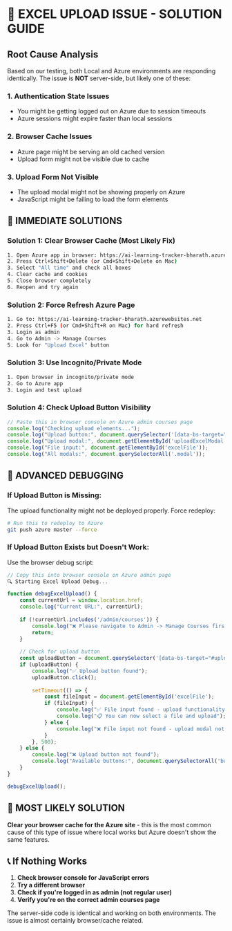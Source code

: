 # 🎯 EXCEL UPLOAD ISSUE - SOLUTION GUIDE

## Root Cause Analysis

Based on our testing, both Local and Azure environments are responding identically. The issue is **NOT** server-side, but likely one of these:

### 1. **Authentication State Issues**
- You might be getting logged out on Azure due to session timeouts
- Azure sessions might expire faster than local sessions

### 2. **Browser Cache Issues**  
- Azure page might be serving an old cached version
- Upload form might not be visible due to cache

### 3. **Upload Form Not Visible**
- The upload modal might not be showing properly on Azure
- JavaScript might be failing to load the form elements

## 🚀 IMMEDIATE SOLUTIONS

### Solution 1: Clear Browser Cache (Most Likely Fix)
```bash
1. Open Azure app in browser: https://ai-learning-tracker-bharath.azurewebsites.net
2. Press Ctrl+Shift+Delete (or Cmd+Shift+Delete on Mac)
3. Select "All time" and check all boxes
4. Clear cache and cookies
5. Close browser completely
6. Reopen and try again
```

### Solution 2: Force Refresh Azure Page
```bash
1. Go to: https://ai-learning-tracker-bharath.azurewebsites.net
2. Press Ctrl+F5 (or Cmd+Shift+R on Mac) for hard refresh
3. Login as admin
4. Go to Admin -> Manage Courses
5. Look for "Upload Excel" button
```

### Solution 3: Use Incognito/Private Mode
```bash
1. Open browser in incognito/private mode
2. Go to Azure app
3. Login and test upload
```

### Solution 4: Check Upload Button Visibility
```javascript
// Paste this in browser console on Azure admin courses page
console.log("Checking upload elements...");
console.log("Upload button:", document.querySelector('[data-bs-target="#uploadExcelModal"]'));
console.log("Upload modal:", document.getElementById('uploadExcelModal'));
console.log("File input:", document.getElementById('excelFile'));
console.log("All modals:", document.querySelectorAll('.modal'));
```

## 🔧 ADVANCED DEBUGGING

### If Upload Button is Missing:
The upload functionality might not be deployed properly. Force redeploy:

```bash
# Run this to redeploy to Azure
git push azure master --force
```

### If Upload Button Exists but Doesn't Work:
Use the browser debug script:

```javascript
// Copy this into browser console on Azure admin page
🔍 Starting Excel Upload Debug...

function debugExcelUpload() {
    const currentUrl = window.location.href;
    console.log("Current URL:", currentUrl);
    
    if (!currentUrl.includes('/admin/courses')) {
        console.log("❌ Please navigate to Admin -> Manage Courses first");
        return;
    }
    
    // Check for upload button
    const uploadButton = document.querySelector('[data-bs-target="#uploadExcelModal"]');
    if (uploadButton) {
        console.log("✅ Upload button found");
        uploadButton.click();
        
        setTimeout(() => {
            const fileInput = document.getElementById('excelFile');
            if (fileInput) {
                console.log("✅ File input found - upload functionality is working");
                console.log("📋 You can now select a file and upload");
            } else {
                console.log("❌ File input not found - upload modal not loaded");
            }
        }, 500);
    } else {
        console.log("❌ Upload button not found");
        console.log("Available buttons:", document.querySelectorAll('button'));
    }
}

debugExcelUpload();
```

## 🎯 MOST LIKELY SOLUTION

**Clear your browser cache for the Azure site** - this is the most common cause of this type of issue where local works but Azure doesn't show the same features.

## 📞 If Nothing Works

1. **Check browser console for JavaScript errors**
2. **Try a different browser**
3. **Check if you're logged in as admin (not regular user)**
4. **Verify you're on the correct admin courses page**

The server-side code is identical and working on both environments. The issue is almost certainly browser/cache related.
